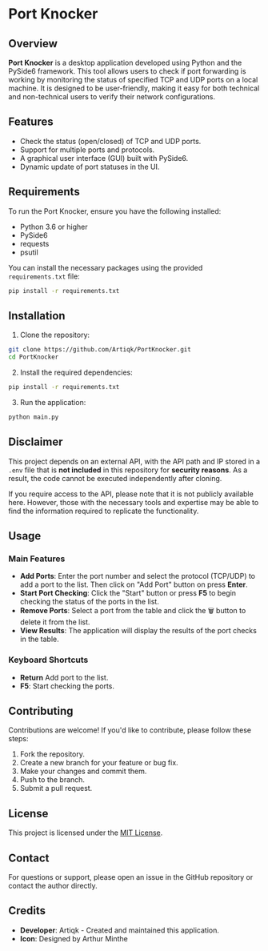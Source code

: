 # Port Knocker

## Overview

**Port Knocker** is a desktop application developed using Python and the PySide6 framework. This tool allows users to check if port forwarding is working by monitoring the status of specified TCP and UDP ports on a local machine. It is designed to be user-friendly, making it easy for both technical and non-technical users to verify their network configurations.

## Features

- Check the status (open/closed) of TCP and UDP ports.
- Support for multiple ports and protocols.
- A graphical user interface (GUI) built with PySide6.
- Dynamic update of port statuses in the UI.

## Requirements

To run the Port Knocker, ensure you have the following installed:

- Python 3.6 or higher
- PySide6
- requests
- psutil

You can install the necessary packages using the provided `requirements.txt` file:

```bash
pip install -r requirements.txt
```

## Installation

1. Clone the repository:

```bash
git clone https://github.com/Artiqk/PortKnocker.git
cd PortKnocker
```

2. Install the required dependencies:

```bash
pip install -r requirements.txt
```
3. Run the application:

```bash
python main.py
```

## Disclaimer

This project depends on an external API, with the API path and IP stored in a ```.env``` file that is **not included** in this repository for **security reasons**. As a result, the code cannot be executed independently after cloning.

If you require access to the API, please note that it is not publicly available here. However, those with the necessary tools and expertise may be able to find the information required to replicate the functionality.

## Usage

### Main Features

- **Add Ports**: Enter the port number and select the protocol (TCP/UDP) to add a port to the list. Then click on "Add Port" button on press **Enter**.
- **Start Port Checking**: Click the "Start" button or press **F5** to begin checking the status of the ports in the list.
- **Remove Ports**: Select a port from the table and click the 🗑️ button to delete it from the list.
- **View Results**: The application will display the results of the port checks in the table.

### Keyboard Shortcuts

- **Return** Add port to the list.
- **F5**: Start checking the ports.

## Contributing

Contributions are welcome! If you'd like to contribute, please follow these steps:

1. Fork the repository.
2. Create a new branch for your feature or bug fix.
3. Make your changes and commit them.
4. Push to the branch.
5. Submit a pull request.

## License

This project is licensed under the [MIT License](LICENSE).

## Contact

For questions or support, please open an issue in the GitHub repository or contact the author directly.

## Credits

- **Developer**: Artiqk - Created and maintained this application.
- **Icon**: Designed by Arthur Minthe